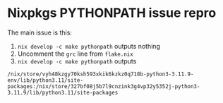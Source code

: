 # Nixpkgs PYTHONPATH issue repro

The main issue is this:

1. `nix develop -c make pythonpath` outputs nothing
2. Uncomment the `grc` line from `flake.nix`
3. `nix develop -c make pythonpath` outputs
```
/nix/store/vyh48kzgy70ksh593xkik6kzkz0q718b-python3-3.11.9-env/lib/python3.11/site-packages:/nix/store/327bf08j5b7l9cnzink3g4vp32y5352j-python3-3.11.9/lib/python3.11/site-packages
```